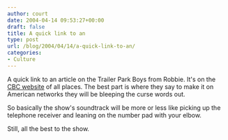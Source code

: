 ```yaml
---
author: court
date: 2004-04-14 09:53:27+00:00
draft: false
title: A quick link to an
type: post
url: /blog/2004/04/14/a-quick-link-to-an/
categories:
- Culture
---
```


A quick link to an article on the Trailer Park Boys from Robbie.  It's on the [CBC website](http://www.cbc.ca/arts/features/trailerpark/) of all places.  The best part is where they say to make it on American networks they will be bleeping the curse words out.

So basically the show's soundtrack will be more or less like picking up the telephone receiver and leaning on the number pad with your elbow.

Still, all the best to the show.
